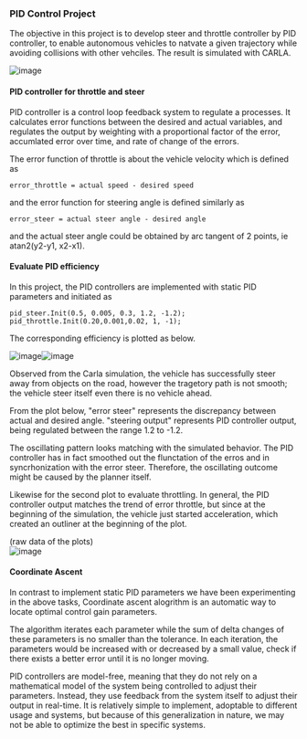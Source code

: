 ### PID Control Project
The objective in this project is to develop steer and throttle controller by PID controller, to enable autonomous vehicles to natvate a given trajectory while avoiding collisions with other vehciles.   The result is simulated with CARLA.

![image](https://user-images.githubusercontent.com/21034990/227677040-d2c6a13e-592f-4516-ab59-d3f5f6cd2783.png)

#### PID controller for throttle and steer
PID controller is a control loop feedback system to regulate a processes.   It calculates error functions between the desired and actual variables, and regulates the output by weighting with a proportional factor of the error, accumlated error over time, and rate of change of the errors.

The error function of throttle is about the vehicle velocity which is defined as

```
error_throttle = actual speed - desired speed
```

and the error function for steering angle is defined similarly as 
```
error_steer = actual steer angle - desired angle
```
and the actual steer angle could be obtained by arc tangent of 2 points, ie atan2(y2-y1, x2-x1).

#### Evaluate PID efficiency
In this project, the PID controllers are implemented with static PID parameters and initiated as 

```
pid_steer.Init(0.5, 0.005, 0.3, 1.2, -1.2);
pid_throttle.Init(0.20,0.001,0.02, 1, -1);
```

The corresponding efficiency is plotted as below.  

![image](https://user-images.githubusercontent.com/21034990/227737543-80fca415-8a48-46ef-8839-8a3e2d92baf8.png)![image](https://user-images.githubusercontent.com/21034990/227737557-dbc24f11-c2ab-4f57-a3d1-33923c19a320.png)

Observed from the Carla simulation, the vehicle has successfully steer away from objects on the road, however the tragetory path is not smooth;  the vehicle steer itself even there is no vehicle ahead.

From the plot below, "error steer" represents the discrepancy between actual and desired angle.  "steering output" represents PID controller output, being regulated between the range 1.2 to -1.2.   

The oscillating pattern looks matching with the simulated behavior.  The PID controller has in fact smoothed out the flunctation of the erros and in syncrhonization with the error steer.  Therefore, the oscillating outcome might be caused by the planner itself.

Likewise for the second plot to evaluate throttling.  In general, the PID controller output matches the trend of error throttle, but since at the beginning of the simulation, the vehicle just started acceleration, which created an outliner at the beginning of the plot.

(raw data of the plots)<br>
![image](https://user-images.githubusercontent.com/21034990/227737609-225bdebd-04e8-430b-826d-d843037bf1c7.png)

#### Coordinate Ascent

In contrast to implement static PID parameters we have been experimenting in the above tasks, Coordinate ascent alogrithm is an automatic way to locate optimal control gain parameters.

The algorithm iterates each parameter while the sum of delta changes of these parameters is no smaller than the tolerance.  In each iteration, the parameters would be increased with or decreased by a small value, check if there exists a better error until it is no longer moving.   

PID controllers are model-free, meaning that they do not rely on a mathematical model of the system being controlled to adjust their parameters. Instead, they use feedback from the system itself to adjust their output in real-time. It is relatively simple to implement, adoptable to different usage and systems, but because of this generalization in nature, we may not be able to optimize the best in specific systems.
